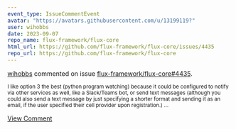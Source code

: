 ```yaml
---
event_type: IssueCommentEvent
avatar: "https://avatars.githubusercontent.com/u/13199119?"
user: wihobbs
date: 2023-09-07
repo_name: flux-framework/flux-core
html_url: https://github.com/flux-framework/flux-core/issues/4435
repo_url: https://github.com/flux-framework/flux-core
---
```


<a href='https://github.com/wihobbs' target='_blank'>wihobbs</a> commented on issue <a href='https://github.com/flux-framework/flux-core/issues/4435' target='_blank'>flux-framework/flux-core#4435</a>.

<small>I like option 3 the best (python program watching) because it could be configured to notify via other services as well, like a Slack/Teams bot, or send text messages (although you could also send a text message by just specifying a shorter format and sending it as an email, if the user specified their cell provider upon registration.) ...</small>

<a href='https://github.com/flux-framework/flux-core/issues/4435' target='_blank'>View Comment</a>
